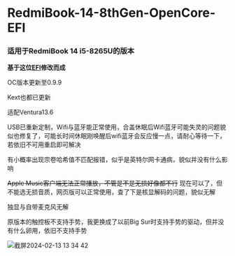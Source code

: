 # RedmiBook-14-8thGen-OpenCore-EFI
### 适用于RedmiBook 14 i5-8265U的版本
**基于这位[EFI](https://github.com/Zachery-Liu/RedmiBook-8thGen-OpenCore-EFI)修改而成**

OC版本更新至0.9.9

Kext也都已更新

适配Ventura13.6

USB已重新定制，Wifi与蓝牙能正常使用，合盖休眠后Wifi蓝牙可能失灵的问题貌似也修复了，可能长时间休眠刚唤醒后wifi蓝牙会反应慢一点，请耐心等待一下，若依旧不可用重启即可解决

有小概率出现宗卷哈希值不匹配报错，似乎是英特尔网卡通病，貌似并没有什么影响

~~Apple Music客户端无法正常播放，不管是不是无损好像都不行~~ 现在可以了，但不能选无损音质，网页版可以正常使用，查了下是核显解码的问题，貌似无解

独显与自带麦克风无解

原版本的触控板不支持手势，我更换成了以前Big Sur时支持手势的驱动，但并没有什么卵用，依旧不支持手势

![截屏2024-02-13 13 34 42](https://github.com/EXAlexChen/RedmiBook-14-8thGen-i5-OpenCore-EFI/assets/30611882/871d6ee9-1f02-4ac6-af26-bbcd7cd4b6a5)
